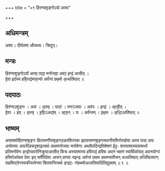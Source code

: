 +++
title = "०९ हिरण्यशृङ्गोऽयो अस्य"

+++
## अधिमन्त्रम्
अश्वः। दीर्घतमा औचथ्यः। त्रिष्टुप्।

## मन्त्रः
हिर॑ण्यशृ॒ङ्गोऽयो॑ अस्य॒ पादा॒ मनो॑जवा॒ अव॑र॒ इन्द्र॑ आसीत् ।  
दे॒वा इद॑स्य हवि॒रद्य॑माय॒न्यो अर्व॑न्तं प्रथ॒मो अ॒ध्यति॑ष्ठत् ॥

## पदपाठः
हिर॑ण्यऽशृ॒ङ्गः । अयः॑ । अ॒स्य॒ । पादाः॑ । मनः॑ऽजवाः । अव॑रः । इन्द्रः॑ । आ॒सी॒त् ।  
दे॒वाः । इत् । अ॒स्य॒ । ह॒विः॒ऽअद्य॑म् । आ॒य॒न् । यः । अर्व॑न्तम् । प्र॒थ॒मः । अ॒धि॒ऽअति॑ष्ठत् ॥

## भाष्यम्
अयमश्वोहिरण्यश्रृङ्गः हितरमणीयश्रृङ्गउन्नतशिरस्कः हृदयरमणश्रृङ्गस्थानीयशिरोरुहोवा अस्य पादा अयः अयोमयाः अयःपिंडसदृशाइत्यर्थः तथामनोजवाः मनोवेगाः अथवैतदिन्द्रविशेषणं ईदृ- शस्याश्वस्यसामर्थ्यं प्रतिमनोवेगः इन्द्रोप्यवरोनिक्रुष्टआसीत् किंच अस्याश्वस्य हविरद्यं हविषः अदनं भक्षणं स्वार्थिकोयत् अदनयोग्यं हविर्वाअपेक्ष्य देवाः इत् सर्वेपिदेवाः आयन् प्राप्ताः यइन्द्रः अर्वन्तं प्रथमः प्रथमभावीसन् अध्यतिष्ठत् अधिष्ठितवान् सहविष्ट्वेनस्वकीयत्वेनवा श्रितवानित्यर्थः इन्द्रए- णंप्रथमोअध्यतिष्ठदितिह्युक्तम् ॥ ९ ॥